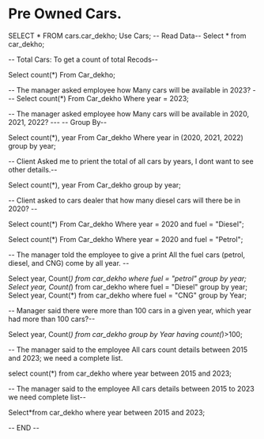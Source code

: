 # Pre Owned Cars.

SELECT * FROM cars.car_dekho;
Use Cars;
-- Read Data--
Select * from car_dekho;

-- Total Cars: To get a count of total Recods--

Select count(*) From Car_dekho;

-- The manager asked employee how Many cars will be available in 2023? ---
Select count(*) From Car_dekho 
Where year = 2023;

-- The manager asked employee how Many cars will be available in 2020, 2021, 2022? ---
-- Group By--

Select count(*), year  From Car_dekho
Where year in (2020, 2021, 2022)
group by year;

-- Client Asked me to prient the total of all cars by years, I dont want to see other details.--

Select count(*), year  From Car_dekho
group by year;

-- Client asked to cars dealer that how many diesel cars will there be in 2020? --

Select count(*)  From Car_dekho
Where year = 2020 and fuel =  "Diesel";


Select count(*)  From Car_dekho
Where year = 2020 and fuel =  "Petrol";

-- The manager told the employee to give a print All the fuel cars (petrol, diesel, and CNG) come by all year. --

Select year, Count(*) from car_dekho where fuel = "petrol" group by year;
Select year, Count(*) from car_dekho where fuel = "Diesel" group by year;
Select year, Count(*) from car_dekho where fuel = "CNG" group by Year;

-- Manager said there were more than 100 cars in a given year, which year had more than 100 cars?--

Select year, Count(*) from car_dekho group by Year having count(*)>100;

-- The manager said to the employee All cars count details between 2015 and 2023; we need a complete list.

select count(*) from car_dekho where year between 2015 and 2023;

-- The manager said to the employee All cars details between 2015 to 2023 we need complete list--

Select*from car_dekho where year between 2015 and 2023;

-- END -- 


